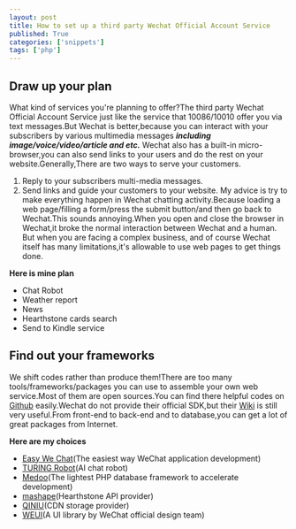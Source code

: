 ```yaml
---
layout: post
title: How to set up a third party Wechat Official Account Service
published: True
categories: ['snippets']
tags: ['php']
---
```


## Draw up your plan

What kind of services you're planning to offer?The third party Wechat Official Account Service just like the service that 10086/10010 offer you
via text messages.But Wechat is better,because you can interact with your subscribers by various multimedia messages ***including image/voice/video/article and etc.***
Wechat also has a built-in micro-browser,you can also send links to your users and do the rest on your website.Generally,There are two ways to serve your customers.
1. Reply to your subscribers multi-media messages.
2. Send links and guide your customers to your website.
My advice is try to make everything happen in Wechat chatting activity.Because loading a web page/filling a form/press the submit button/and then go back to Wechat.This sounds annoying.When you open and close the browser in Wechat,it broke the normal interaction between Wechat and a human.
But when you are facing a complex business, and of course Wechat itself has many limitations,it's allowable to use web pages to get things done.

**Here is mine plan**

+ Chat Robot
+ Weather report
+ News
+ Hearthstone cards search
+ Send to Kindle service

## Find out your frameworks

We shift codes rather than produce them!There are too many tools/frameworks/packages you can use to assemble your own web service.Most of them are open sources.You can find there helpful codes on [Github](https://github.com/) easily.Wechat do not provide their official SDK,but their [Wiki](http://mp.weixin.qq.com/wiki/home/index.html) is still very useful.From front-end to back-end and to database,you can get a lot of great packages from Internet.

**Here are my choices**

* [Easy We Chat](http://easywechat.org/)(The easiest way WeChat application development)
* [TURING Robot](http://www.tuling123.com/)(AI chat robot)
* [Medoo](http://medoo.in/)(The lightest PHP database framework to accelerate development)
* [mashape](https://market.mashape.com/omgvamp/hearthstone)(Hearthstone API provider)
* [QINIU](http://www.qiniu.com/)(CDN storage provider)
* [WEUI](http://weui.github.io/weui/)(A UI library by WeChat official design team)
